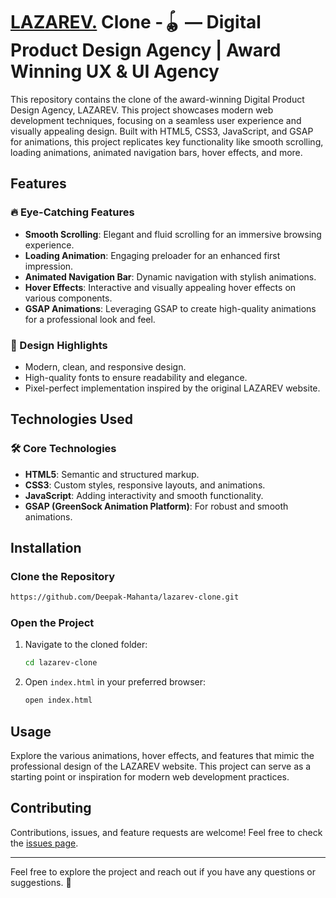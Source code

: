 # [LAZAREV.](https://deepak-mahanta.github.io/lazarev-agency/) Clone -🪀 — Digital Product Design Agency | Award Winning UX & UI Agency

This repository contains the clone of the award-winning Digital Product Design Agency, LAZAREV. This project showcases modern web development techniques, focusing on a seamless user experience and visually appealing design. Built with HTML5, CSS3, JavaScript, and GSAP for animations, this project replicates key functionality like smooth scrolling, loading animations, animated navigation bars, hover effects, and more.

## Features

### 🔥 Eye-Catching Features
- **Smooth Scrolling**: Elegant and fluid scrolling for an immersive browsing experience.
- **Loading Animation**: Engaging preloader for an enhanced first impression.
- **Animated Navigation Bar**: Dynamic navigation with stylish animations.
- **Hover Effects**: Interactive and visually appealing hover effects on various components.
- **GSAP Animations**: Leveraging GSAP to create high-quality animations for a professional look and feel.

### 🎨 Design Highlights
- Modern, clean, and responsive design.
- High-quality fonts to ensure readability and elegance.
- Pixel-perfect implementation inspired by the original LAZAREV website.

## Technologies Used

### 🛠️ Core Technologies
- **HTML5**: Semantic and structured markup.
- **CSS3**: Custom styles, responsive layouts, and animations.
- **JavaScript**: Adding interactivity and smooth functionality.
- **GSAP (GreenSock Animation Platform)**: For robust and smooth animations.

## Installation

### Clone the Repository
```bash
https://github.com/Deepak-Mahanta/lazarev-clone.git
```

### Open the Project
1. Navigate to the cloned folder:
   ```bash
   cd lazarev-clone
   ```
2. Open `index.html` in your preferred browser:
   ```bash
   open index.html
   ```

## Usage
Explore the various animations, hover effects, and features that mimic the professional design of the LAZAREV website. This project can serve as a starting point or inspiration for modern web development practices.


## Contributing

Contributions, issues, and feature requests are welcome! Feel free to check the [issues page](https://github.com/Deepak-Mahanta/lazarev-clone/issues).

---

Feel free to explore the project and reach out if you have any questions or suggestions. 🚀
